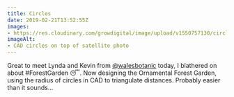 ```yaml
---
title: Circles
date: 2019-02-21T13:52:55Z
images: 
- https://res.cloudinary.com/growdigital/image/upload/v1550757130/circles-screenshot-190221.png
imageAlt: 
- CAD circles on top of satellite photo
---
```


Great to meet Lynda and Kevin from [@walesbotanic](https://mobile.twitter.com/walesbotanic) today, I blathered on about #ForestGarden 😴. Now designing the Ornamental Forest Garden, using the radius of circles in CAD to triangulate distances. Probably easier than it sounds…
